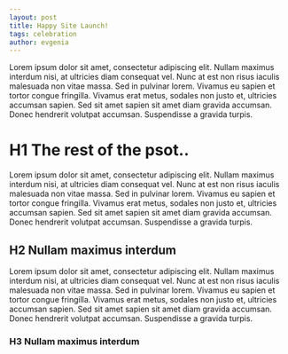 ```yaml
---
layout: post
title: Happy Site Launch!
tags: celebration
author: evgenia
---
```

Lorem ipsum dolor sit amet, consectetur adipiscing elit. Nullam maximus interdum nisi, at ultricies diam consequat vel. Nunc at est non risus iaculis malesuada non vitae massa. Sed in pulvinar lorem. Vivamus eu sapien et tortor congue fringilla. Vivamus erat metus, sodales non justo et, ultricies accumsan sapien. Sed sit amet sapien sit amet diam gravida accumsan. Donec hendrerit volutpat accumsan. Suspendisse a gravida turpis.


# H1 The rest of the psot..

Lorem ipsum dolor sit amet, consectetur adipiscing elit. Nullam maximus interdum nisi, at ultricies diam consequat vel. Nunc at est non risus iaculis malesuada non vitae massa. Sed in pulvinar lorem. Vivamus eu sapien et tortor congue fringilla. Vivamus erat metus, sodales non justo et, ultricies accumsan sapien. Sed sit amet sapien sit amet diam gravida accumsan. Donec hendrerit volutpat accumsan. Suspendisse a gravida turpis.

## H2 Nullam maximus interdum 

Lorem ipsum dolor sit amet, consectetur adipiscing elit. Nullam maximus interdum nisi, at ultricies diam consequat vel. Nunc at est non risus iaculis malesuada non vitae massa. Sed in pulvinar lorem. Vivamus eu sapien et tortor congue fringilla. Vivamus erat metus, sodales non justo et, ultricies accumsan sapien. Sed sit amet sapien sit amet diam gravida accumsan. Donec hendrerit volutpat accumsan. Suspendisse a gravida turpis.

### H3 Nullam maximus interdum 
